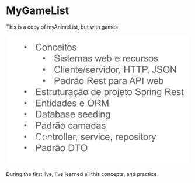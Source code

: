 # MyGameList
This is a copy of  myAnimeList, but with games

![img_2.png](img_2.png)

During the first live, i've learned all this concepts, and practice
